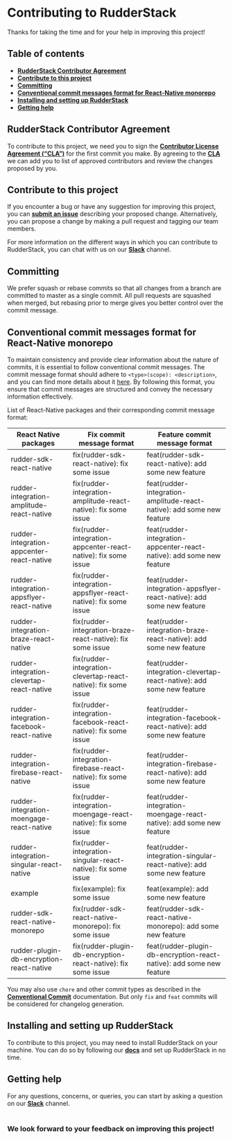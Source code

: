 # Contributing to RudderStack

Thanks for taking the time and for your help in improving this project!

## Table of contents

- [**RudderStack Contributor Agreement**](#rudderstack-contributor-agreement)
- [**Contribute to this project**](#contribute-to-this-project)
- [**Committing**](#committing)
- [**Conventional commit messages format for React-Native monorepo**](#conventional-commit-messages-format-for-react-native-monorepo)
- [**Installing and setting up RudderStack**](#installing-and-setting-up-rudderstack)
- [**Getting help**](#getting-help)

## RudderStack Contributor Agreement

To contribute to this project, we need you to sign the [**Contributor License Agreement (“CLA”)**][CLA] for the first commit you make. By agreeing to the [**CLA**][CLA]
we can add you to list of approved contributors and review the changes proposed by you.

## Contribute to this project

If you encounter a bug or have any suggestion for improving this project, you can [**submit an issue**][issue] describing your proposed change. Alternatively, you can propose a change by making a pull request and tagging our team members.

For more information on the different ways in which you can contribute to RudderStack, you can chat with us on our [**Slack**][Slack] channel.

## Committing

We prefer squash or rebase commits so that all changes from a branch are committed to master as a single commit. All pull requests are squashed when merged, but rebasing prior to merge gives you better control over the commit message.

## Conventional commit messages format for React-Native monorepo

To maintain consistency and provide clear information about the nature of commits, it is essential to follow conventional commit messages. The commit message format should adhere to `<type>(scope): <description>`, and you can find more details about it [here](https://www.conventionalcommits.org/en/v1.0.0/). By following this format, you ensure that commit messages are structured and convey the necessary information effectively.

List of React-Native packages and their corresponding commit message format:

| React Native packages                     | Fix commit message format                                      | Feature commit message format                                         |
| ----------------------------------------- | -------------------------------------------------------------- | --------------------------------------------------------------------- |
| rudder-sdk-react-native                   | fix(rudder-sdk-react-native): fix some issue                   | feat(rudder-sdk-react-native): add some new feature                   |
| rudder-integration-amplitude-react-native | fix(rudder-integration-amplitude-react-native): fix some issue | feat(rudder-integration-amplitude-react-native): add some new feature |
| rudder-integration-appcenter-react-native | fix(rudder-integration-appcenter-react-native): fix some issue | feat(rudder-integration-appcenter-react-native): add some new feature |
| rudder-integration-appsflyer-react-native | fix(rudder-integration-appsflyer-react-native): fix some issue | feat(rudder-integration-appsflyer-react-native): add some new feature |
| rudder-integration-braze-react-native     | fix(rudder-integration-braze-react-native): fix some issue     | feat(rudder-integration-braze-react-native): add some new feature     |
| rudder-integration-clevertap-react-native | fix(rudder-integration-clevertap-react-native): fix some issue | feat(rudder-integration-clevertap-react-native): add some new feature |
| rudder-integration-facebook-react-native  | fix(rudder-integration-facebook-react-native): fix some issue  | feat(rudder-integration-facebook-react-native): add some new feature  |
| rudder-integration-firebase-react-native  | fix(rudder-integration-firebase-react-native): fix some issue  | feat(rudder-integration-firebase-react-native): add some new feature  |
| rudder-integration-moengage-react-native  | fix(rudder-integration-moengage-react-native): fix some issue  | feat(rudder-integration-moengage-react-native): add some new feature  |
| rudder-integration-singular-react-native  | fix(rudder-integration-singular-react-native): fix some issue  | feat(rudder-integration-singular-react-native): add some new feature  |
| example                                   | fix(example): fix some issue                                   | feat(example): add some new feature                                   |
| rudder-sdk-react-native-monorepo          | fix(rudder-sdk-react-native-monorepo): fix some issue          | feat(rudder-sdk-react-native-monorepo): add some new feature          |
| rudder-plugin-db-encryption-react-native  | fix(rudder-plugin-db-encryption-react-native): fix some issue  | feat(rudder-plugin-db-encryption-react-native): add some new feature  |

You may also use `chore` and other commit types as described in the [**Conventional Commit**](https://www.conventionalcommits.org/en/v1.0.0/) documentation. But only `fix` and `feat` commits will be considered for changelog generation.

## Installing and setting up RudderStack

To contribute to this project, you may need to install RudderStack on your machine. You can do so by following our [**docs**](https://www.rudderstack.com/docs/sources/event-streams/sdks/rudderstack-react-native-sdk/) and set up RudderStack in no time.

## Getting help

For any questions, concerns, or queries, you can start by asking a question on our [**Slack**][Slack] channel.
<br><br>

### We look forward to your feedback on improving this project!

<!----variables---->

[issue]: https://github.com/rudderlabs/rudder-sdk-react-native/issues/new/choose
[CLA]: https://rudderlabs.wufoo.com/forms/rudderlabs-contributor-license-agreement
[Slack]: https://rudderstack.com/join-rudderstack-slack-community/
